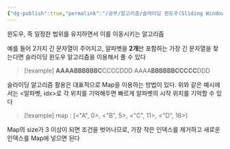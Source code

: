 ```yaml
---
{"dg-publish":true,"permalink":"/공부/알고리즘/슬라이딩 윈도우(Sliding Window)/","dgPassFrontmatter":true,"noteIcon":""}
---
```


윈도우, 즉 일정한 범위를 유지하면서 이를 이동시키는 알고리즘

예를 들어 2가지 긴 문자열이 주어지고, 알파벳을 **2개**만 포함하는 가장 긴 문자열을 찾는다면 슬라이딩 윈도우 알고리즘을 이용해서 풀 수 있다

>[!example]
> **AAAABBBBBBC**CCCCDDD
 AAAA**BBBBBBCCCCC**DDD

슬라이딩 알고리즘 활용은 대표적으로 Map을 이용하는 방법이 있다.
위와 같은 예시에서는 <알파벳, idx>로 각 위치를 기억해두면 빠르게 알파벳의 시작 위치를 기억할 수 있다

 >[!example]
 >map : [<"A", 0>, <"B", 5>, <"C", 11>, <"D", 16>]
 
 Map의 size가 3 이상이 되면 조건을 벗어나므로, 가장 작은 인덱스를 제거하고 새로운 인덱스를 Map에 넣으면 된다